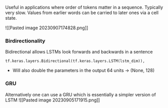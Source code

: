 Useful in applications where order of tokens matter in a sequence. Typically very slow.
Values from earlier words can be carried to later ones via a cell state. 

![[Pasted image 20230907174828.png]]

### Birdirectionality
Bidirectional allows LSTMs look forwards and backwards in a sentence
```
tf.keras.layers.Bidirectional(tf.keras.layers.LSTM(lstm_dim)),
```
* Will also double the parameters in the output 64 units -> (None, 128)

### GRU
Alternatively one can use a GRU which is essentially a simpler version of LSTM
![[Pasted image 20230905171915.png]]
